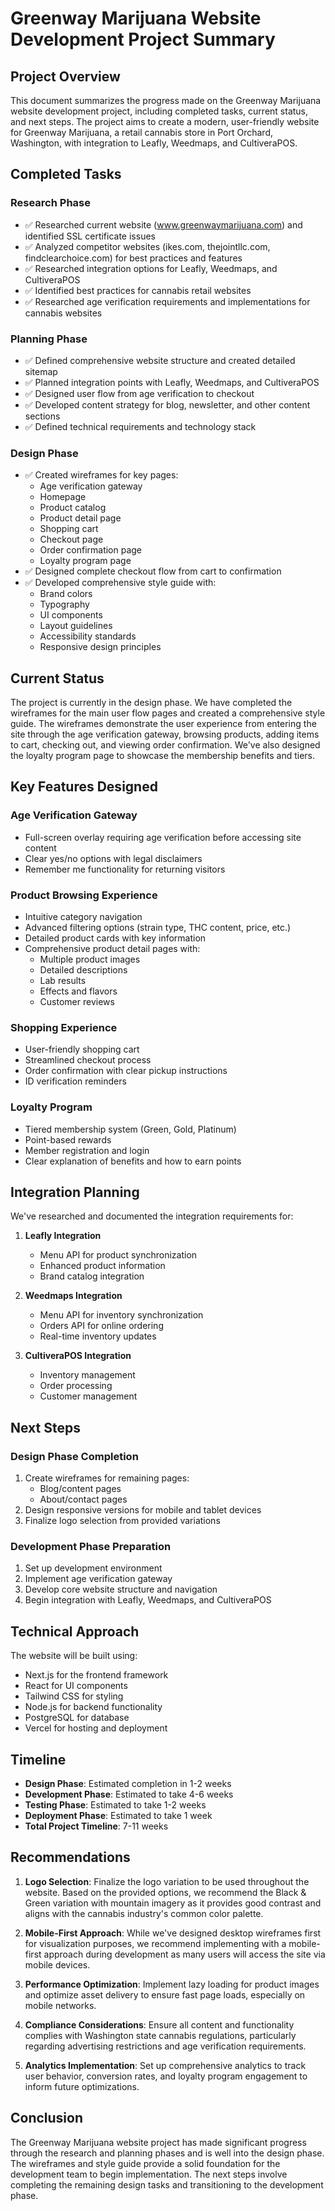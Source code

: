 # Greenway Marijuana Website Development Project Summary

## Project Overview
This document summarizes the progress made on the Greenway Marijuana website development project, including completed tasks, current status, and next steps. The project aims to create a modern, user-friendly website for Greenway Marijuana, a retail cannabis store in Port Orchard, Washington, with integration to Leafly, Weedmaps, and CultiveraPOS.

## Completed Tasks

### Research Phase
- ✅ Researched current website (www.greenwaymarijuana.com) and identified SSL certificate issues
- ✅ Analyzed competitor websites (ikes.com, thejointllc.com, findclearchoice.com) for best practices and features
- ✅ Researched integration options for Leafly, Weedmaps, and CultiveraPOS
- ✅ Identified best practices for cannabis retail websites
- ✅ Researched age verification requirements and implementations for cannabis websites

### Planning Phase
- ✅ Defined comprehensive website structure and created detailed sitemap
- ✅ Planned integration points with Leafly, Weedmaps, and CultiveraPOS
- ✅ Designed user flow from age verification to checkout
- ✅ Developed content strategy for blog, newsletter, and other content sections
- ✅ Defined technical requirements and technology stack

### Design Phase
- ✅ Created wireframes for key pages:
  - Age verification gateway
  - Homepage
  - Product catalog
  - Product detail page
  - Shopping cart
  - Checkout page
  - Order confirmation page
  - Loyalty program page
- ✅ Designed complete checkout flow from cart to confirmation
- ✅ Developed comprehensive style guide with:
  - Brand colors
  - Typography
  - UI components
  - Layout guidelines
  - Accessibility standards
  - Responsive design principles

## Current Status
The project is currently in the design phase. We have completed the wireframes for the main user flow pages and created a comprehensive style guide. The wireframes demonstrate the user experience from entering the site through the age verification gateway, browsing products, adding items to cart, checking out, and viewing order confirmation. We've also designed the loyalty program page to showcase the membership benefits and tiers.

## Key Features Designed

### Age Verification Gateway
- Full-screen overlay requiring age verification before accessing site content
- Clear yes/no options with legal disclaimers
- Remember me functionality for returning visitors

### Product Browsing Experience
- Intuitive category navigation
- Advanced filtering options (strain type, THC content, price, etc.)
- Detailed product cards with key information
- Comprehensive product detail pages with:
  - Multiple product images
  - Detailed descriptions
  - Lab results
  - Effects and flavors
  - Customer reviews

### Shopping Experience
- User-friendly shopping cart
- Streamlined checkout process
- Order confirmation with clear pickup instructions
- ID verification reminders

### Loyalty Program
- Tiered membership system (Green, Gold, Platinum)
- Point-based rewards
- Member registration and login
- Clear explanation of benefits and how to earn points

## Integration Planning
We've researched and documented the integration requirements for:

1. **Leafly Integration**
   - Menu API for product synchronization
   - Enhanced product information
   - Brand catalog integration

2. **Weedmaps Integration**
   - Menu API for inventory synchronization
   - Orders API for online ordering
   - Real-time inventory updates

3. **CultiveraPOS Integration**
   - Inventory management
   - Order processing
   - Customer management

## Next Steps

### Design Phase Completion
1. Create wireframes for remaining pages:
   - Blog/content pages
   - About/contact pages
2. Design responsive versions for mobile and tablet devices
3. Finalize logo selection from provided variations

### Development Phase Preparation
1. Set up development environment
2. Implement age verification gateway
3. Develop core website structure and navigation
4. Begin integration with Leafly, Weedmaps, and CultiveraPOS

## Technical Approach
The website will be built using:
- Next.js for the frontend framework
- React for UI components
- Tailwind CSS for styling
- Node.js for backend functionality
- PostgreSQL for database
- Vercel for hosting and deployment

## Timeline
- **Design Phase**: Estimated completion in 1-2 weeks
- **Development Phase**: Estimated to take 4-6 weeks
- **Testing Phase**: Estimated to take 1-2 weeks
- **Deployment Phase**: Estimated to take 1 week
- **Total Project Timeline**: 7-11 weeks

## Recommendations
1. **Logo Selection**: Finalize the logo variation to be used throughout the website. Based on the provided options, we recommend the Black & Green variation with mountain imagery as it provides good contrast and aligns with the cannabis industry's common color palette.

2. **Mobile-First Approach**: While we've designed desktop wireframes first for visualization purposes, we recommend implementing with a mobile-first approach during development as many users will access the site via mobile devices.

3. **Performance Optimization**: Implement lazy loading for product images and optimize asset delivery to ensure fast page loads, especially on mobile networks.

4. **Compliance Considerations**: Ensure all content and functionality complies with Washington state cannabis regulations, particularly regarding advertising restrictions and age verification requirements.

5. **Analytics Implementation**: Set up comprehensive analytics to track user behavior, conversion rates, and loyalty program engagement to inform future optimizations.

## Conclusion
The Greenway Marijuana website project has made significant progress through the research and planning phases and is well into the design phase. The wireframes and style guide provide a solid foundation for the development team to begin implementation. The next steps involve completing the remaining design tasks and transitioning to the development phase.
